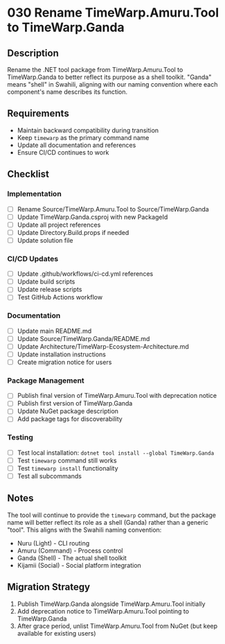 # 030 Rename TimeWarp.Amuru.Tool to TimeWarp.Ganda

## Description

Rename the .NET tool package from TimeWarp.Amuru.Tool to TimeWarp.Ganda to better reflect its purpose as a shell toolkit. "Ganda" means "shell" in Swahili, aligning with our naming convention where each component's name describes its function.

## Requirements

- Maintain backward compatibility during transition
- Keep `timewarp` as the primary command name
- Update all documentation and references
- Ensure CI/CD continues to work

## Checklist

### Implementation
- [ ] Rename Source/TimeWarp.Amuru.Tool to Source/TimeWarp.Ganda
- [ ] Update TimeWarp.Ganda.csproj with new PackageId
- [ ] Update all project references
- [ ] Update Directory.Build.props if needed
- [ ] Update solution file

### CI/CD Updates
- [ ] Update .github/workflows/ci-cd.yml references
- [ ] Update build scripts
- [ ] Update release scripts
- [ ] Test GitHub Actions workflow

### Documentation
- [ ] Update main README.md
- [ ] Update Source/TimeWarp.Ganda/README.md
- [ ] Update Architecture/TimeWarp-Ecosystem-Architecture.md
- [ ] Update installation instructions
- [ ] Create migration notice for users

### Package Management
- [ ] Publish final version of TimeWarp.Amuru.Tool with deprecation notice
- [ ] Publish first version of TimeWarp.Ganda
- [ ] Update NuGet package description
- [ ] Add package tags for discoverability

### Testing
- [ ] Test local installation: `dotnet tool install --global TimeWarp.Ganda`
- [ ] Test `timewarp` command still works
- [ ] Test `timewarp install` functionality
- [ ] Test all subcommands

## Notes

The tool will continue to provide the `timewarp` command, but the package name will better reflect its role as a shell (Ganda) rather than a generic "tool". This aligns with the Swahili naming convention:
- Nuru (Light) - CLI routing
- Amuru (Command) - Process control
- Ganda (Shell) - The actual shell toolkit
- Kijamii (Social) - Social platform integration

## Migration Strategy

1. Publish TimeWarp.Ganda alongside TimeWarp.Amuru.Tool initially
2. Add deprecation notice to TimeWarp.Amuru.Tool pointing to TimeWarp.Ganda
3. After grace period, unlist TimeWarp.Amuru.Tool from NuGet (but keep available for existing users)